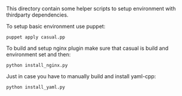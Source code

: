 This directory contain some helper scripts to setup environment with thirdparty dependencies.

To setup basic environment use puppet:

    puppet apply casual.pp
    
To build and setup nginx plugin make sure that casual is build and environment set and then:

    python install_nginx.py
    
Just in case you have to manually build and install yaml-cpp:

    python install_yaml.py	